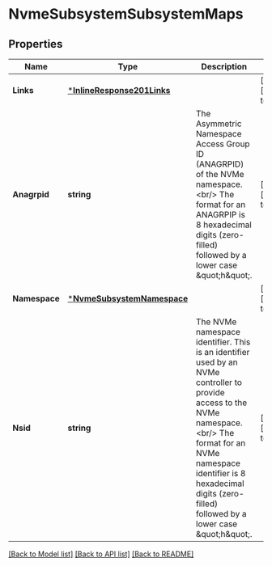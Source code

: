 # NvmeSubsystemSubsystemMaps

## Properties
Name | Type | Description | Notes
------------ | ------------- | ------------- | -------------
**Links** | [***InlineResponse201Links**](inline_response_201__links.md) |  | [optional] [default to null]
**Anagrpid** | **string** | The Asymmetric Namespace Access Group ID (ANAGRPID) of the NVMe namespace.&lt;br/&gt; The format for an ANAGRPIP is 8 hexadecimal digits (zero-filled) followed by a lower case \&quot;h\&quot;.  | [optional] [default to null]
**Namespace** | [***NvmeSubsystemNamespace**](nvme_subsystem_namespace.md) |  | [optional] [default to null]
**Nsid** | **string** | The NVMe namespace identifier. This is an identifier used by an NVMe controller to provide access to the NVMe namespace.&lt;br/&gt; The format for an NVMe namespace identifier is 8 hexadecimal digits (zero-filled) followed by a lower case \&quot;h\&quot;.  | [optional] [default to null]

[[Back to Model list]](../README.md#documentation-for-models) [[Back to API list]](../README.md#documentation-for-api-endpoints) [[Back to README]](../README.md)


